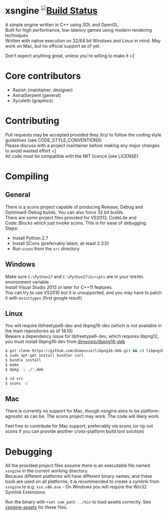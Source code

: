 # xsngine [![Build Status](https://travis-ci.org/Razish/xsngine.svg?branch=master)](https://travis-ci.org/Razish/xsngine) #
A simple engine written in C++ using SDL and OpenGL.  
Built for high performance, low-latency games using modern rendering techniques.  
Written with native execution on 32/64 bit Windows and Linux in mind. May work on Mac, but no official support as of yet.

Don't expect anything great, unless you're willing to make it =]

# Core contributors #

* Razish (maintainer, designer)
* AstralSerpent (general)
* Xycaleth (graphics)

# Contributing #

Pull requests may be accepted provided they /try/ to follow the coding style guidelines (see CODE_STYLE_CONVENTIONS)  
Please discuss with a project maintainer before making any major changes to avoid wasted effort =]  
All code must be compatible with the MIT licence (see LICENSE)

# Compiling #

## General ##
There is a scons project capable of producing Release, Debug and Optimised-Debug builds. You can also force 32 bit builds.  
There are some project files provided for VS2013, CodeLite and Code::Blocks which just invoke scons. This is for ease of debugging.  
Steps:
* Install Python 2.7
* Install SCons (preferrably latest, at-least 2.3.0)
* Run `scons` from the `src` directory


## Windows ##

Make sure `C:\Python27` and `C:\Python27\Scripts` are in your `%PATH%` environment variable.  
Install Visual Studio 2013 or later for C++11 features.  
You can try to use VS2010 but it is unsupported, and you may have to patch it with `msinttypes` (first google result)

## Linux ##

You will require libfreetype6-dev and libpng16-dev (which is not available in the main repositories as of 14.10)  
Beware a dependency issue for libfreetype6-dev, which requires libpng12, you must install libpng16-dev from [dimensio/libpng16-deb](https://github.com/dimensio/libpng16-deb)

```bash
$ git clone https://github.com/dimensio/libpng16-deb.git && cd libpng16-deb
$ sudo apt-get install bundler curl
$ bundle install
$ make
$ dpkg -i ./*.deb
```

```bash
$ cd src
$ scons -Q
```

## Mac ##

There is currently no support for Mac, though xsngine aims to be platform-agnostic as can be. 
The scons project may work. The code will likely work.

Feel free to contribute for Mac support, preferrably via scons (or rip out scons if you can provide another cross-platform build tool solution)


# Debugging #
All the provided project files assume there is an executable file named `xsngine` in the current working directory.  
Because different platforms will have different binary names, and these tools are used on all platforms, it is recommended to create a symlink from `xsngine` to e.g. `xsn.x86.exe` - On Windows you will require the Win32 Symlink Extensions

Run the binary with `+set com_path ../bin` to load assets correctly. See [xsngine-assets](https://github.com/Razish/xsngine-assets) for these files.
